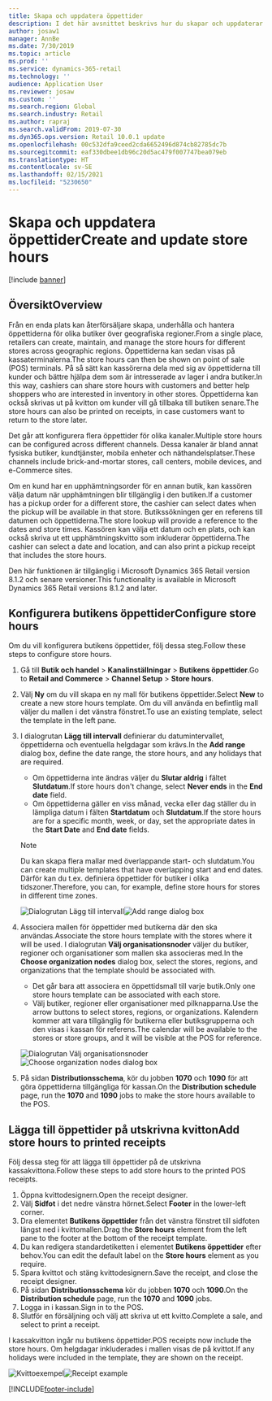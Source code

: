 ```yaml
---
title: Skapa och uppdatera öppettider
description: I det här avsnittet beskrivs hur du skapar och uppdaterar öppettider i administration för Handel.
author: josaw1
manager: AnnBe
ms.date: 7/30/2019
ms.topic: article
ms.prod: ''
ms.service: dynamics-365-retail
ms.technology: ''
audience: Application User
ms.reviewer: josaw
ms.custom: ''
ms.search.region: Global
ms.search.industry: Retail
ms.author: rapraj
ms.search.validFrom: 2019-07-30
ms.dyn365.ops.version: Retail 10.0.1 update
ms.openlocfilehash: 00c532dfa9ceed2cda6652496d874cb82785dc7b
ms.sourcegitcommit: eaf330dbee1db96c20d5ac479f007747bea079eb
ms.translationtype: HT
ms.contentlocale: sv-SE
ms.lasthandoff: 02/15/2021
ms.locfileid: "5230650"
---
```

# <a name="create-and-update-store-hours"></a><span data-ttu-id="2e811-103">Skapa och uppdatera öppettider</span><span class="sxs-lookup"><span data-stu-id="2e811-103">Create and update store hours</span></span>

[!include [banner](../../includes/banner.md)]

## <a name="overview"></a><span data-ttu-id="2e811-104">Översikt</span><span class="sxs-lookup"><span data-stu-id="2e811-104">Overview</span></span>

<span data-ttu-id="2e811-105">Från en enda plats kan återförsäljare skapa, underhålla och hantera öppettiderna för olika butiker över geografiska regioner.</span><span class="sxs-lookup"><span data-stu-id="2e811-105">From a single place, retailers can create, maintain, and manage the store hours for different stores across geographic regions.</span></span> <span data-ttu-id="2e811-106">Öppettiderna kan sedan visas på kassaterminalerna.</span><span class="sxs-lookup"><span data-stu-id="2e811-106">The store hours can then be shown on point of sale (POS) terminals.</span></span> <span data-ttu-id="2e811-107">På så sätt kan kassörerna dela med sig av öppettiderna till kunder och bättre hjälpa dem som är intresserade av lager i andra butiker.</span><span class="sxs-lookup"><span data-stu-id="2e811-107">In this way, cashiers can share store hours with customers and better help shoppers who are interested in inventory in other stores.</span></span> <span data-ttu-id="2e811-108">Öppettiderna kan också skrivas ut på kvitton om kunder vill gå tillbaka till butiken senare.</span><span class="sxs-lookup"><span data-stu-id="2e811-108">The store hours can also be printed on receipts, in case customers want to return to the store later.</span></span>

<span data-ttu-id="2e811-109">Det går att konfigurera flera öppettider för olika kanaler.</span><span class="sxs-lookup"><span data-stu-id="2e811-109">Multiple store hours can be configured across different channels.</span></span> <span data-ttu-id="2e811-110">Dessa kanaler är bland annat fysiska butiker, kundtjänster, mobila enheter och näthandelsplatser.</span><span class="sxs-lookup"><span data-stu-id="2e811-110">These channels include brick-and-mortar stores, call centers, mobile devices, and e-Commerce sites.</span></span>

<span data-ttu-id="2e811-111">Om en kund har en upphämtningsorder för en annan butik, kan kassören välja datum när upphämtningen blir tillgänglig i den butiken.</span><span class="sxs-lookup"><span data-stu-id="2e811-111">If a customer has a pickup order for a different store, the cashier can select dates when the pickup will be available in that store.</span></span> <span data-ttu-id="2e811-112">Butikssökningen ger en referens till datumen och öppettiderna.</span><span class="sxs-lookup"><span data-stu-id="2e811-112">The store lookup will provide a reference to the dates and store times.</span></span> <span data-ttu-id="2e811-113">Kassören kan välja ett datum och en plats, och kan också skriva ut ett upphämtningskvitto som inkluderar öppettiderna.</span><span class="sxs-lookup"><span data-stu-id="2e811-113">The cashier can select a date and location, and can also print a pickup receipt that includes the store hours.</span></span>

<span data-ttu-id="2e811-114">Den här funktionen är tillgänglig i Microsoft Dynamics 365 Retail version 8.1.2 och senare versioner.</span><span class="sxs-lookup"><span data-stu-id="2e811-114">This functionality is available in Microsoft Dynamics 365 Retail versions 8.1.2 and later.</span></span>

## <a name="configure-store-hours"></a><span data-ttu-id="2e811-115">Konfigurera butikens öppettider</span><span class="sxs-lookup"><span data-stu-id="2e811-115">Configure store hours</span></span>

<span data-ttu-id="2e811-116">Om du vill konfigurera butikens öppettider, följ dessa steg.</span><span class="sxs-lookup"><span data-stu-id="2e811-116">Follow these steps to configure store hours.</span></span>

1. <span data-ttu-id="2e811-117">Gå till **Butik och handel** \> **Kanalinställningar** \> **Butikens öppettider**.</span><span class="sxs-lookup"><span data-stu-id="2e811-117">Go to **Retail and Commerce** \> **Channel Setup** \> **Store hours**.</span></span>
2. <span data-ttu-id="2e811-118">Välj **Ny** om du vill skapa en ny mall för butikens öppettider.</span><span class="sxs-lookup"><span data-stu-id="2e811-118">Select **New** to create a new store hours template.</span></span> <span data-ttu-id="2e811-119">Om du vill använda en befintlig mall väljer du mallen i det vänstra fönstret.</span><span class="sxs-lookup"><span data-stu-id="2e811-119">To use an existing template, select the template in the left pane.</span></span>
3. <span data-ttu-id="2e811-120">I dialogrutan **Lägg till intervall** definierar du datumintervallet, öppettiderna och eventuella helgdagar som krävs.</span><span class="sxs-lookup"><span data-stu-id="2e811-120">In the **Add range** dialog box, define the date range, the store hours, and any holidays that are required.</span></span>

    - <span data-ttu-id="2e811-121">Om öppettiderna inte ändras väljer du **Slutar aldrig** i fältet **Slutdatum**.</span><span class="sxs-lookup"><span data-stu-id="2e811-121">If store hours don't change, select **Never ends** in the **End date** field.</span></span>
    - <span data-ttu-id="2e811-122">Om öppettiderna gäller en viss månad, vecka eller dag ställer du in lämpliga datum i fälten **Startdatum** och **Slutdatum**.</span><span class="sxs-lookup"><span data-stu-id="2e811-122">If the store hours are for a specific month, week, or day, set the appropriate dates in the **Start Date** and **End date** fields.</span></span>

    > [!NOTE]
    > <span data-ttu-id="2e811-123">Du kan skapa flera mallar med överlappande start- och slutdatum.</span><span class="sxs-lookup"><span data-stu-id="2e811-123">You can create multiple templates that have overlapping start and end dates.</span></span> <span data-ttu-id="2e811-124">Därför kan du t.ex. definiera öppettider för butiker i olika tidszoner.</span><span class="sxs-lookup"><span data-stu-id="2e811-124">Therefore, you can, for example, define store hours for stores in different time zones.</span></span>

    <span data-ttu-id="2e811-125">![Dialogrutan Lägg till intervall](../dev-itpro/media/Storehours1.png "Dialogrutan Lägg till intervall")</span><span class="sxs-lookup"><span data-stu-id="2e811-125">![Add range dialog box](../dev-itpro/media/Storehours1.png "Add range dialog box")</span></span>

4. <span data-ttu-id="2e811-126">Associera mallen för öppettider med butikerna där den ska användas.</span><span class="sxs-lookup"><span data-stu-id="2e811-126">Associate the store hours template with the stores where it will be used.</span></span> <span data-ttu-id="2e811-127">I dialogrutan **Välj organisationsnoder** väljer du butiker, regioner och organisationer som mallen ska associeras med.</span><span class="sxs-lookup"><span data-stu-id="2e811-127">In the **Choose organization nodes** dialog box, select the stores, regions, and organizations that the template should be associated with.</span></span>

    - <span data-ttu-id="2e811-128">Det går bara att associera en öppettidsmall till varje butik.</span><span class="sxs-lookup"><span data-stu-id="2e811-128">Only one store hours template can be associated with each store.</span></span>
    - <span data-ttu-id="2e811-129">Välj butiker, regioner eller organisationer med pilknapparna.</span><span class="sxs-lookup"><span data-stu-id="2e811-129">Use the arrow buttons to select stores, regions, or organizations.</span></span> <span data-ttu-id="2e811-130">Kalendern kommer att vara tillgänglig för butikerna eller butiksgrupperna och den visas i kassan för referens.</span><span class="sxs-lookup"><span data-stu-id="2e811-130">The calendar will be available to the stores or store groups, and it will be visible at the POS for reference.</span></span>

    <span data-ttu-id="2e811-131">![Dialogrutan Välj organisationsnoder](../dev-itpro/media/Storehours2.png "Dialogrutan Välj organisationsnoder")</span><span class="sxs-lookup"><span data-stu-id="2e811-131">![Choose organization nodes dialog box](../dev-itpro/media/Storehours2.png "Choose organization nodes dialog box")</span></span>

5. <span data-ttu-id="2e811-132">På sidan **Distributionsschema**, kör du jobben **1070** och **1090** för att göra öppettiderna tillgängliga för kassan.</span><span class="sxs-lookup"><span data-stu-id="2e811-132">On the **Distribution schedule** page, run the **1070** and **1090** jobs to make the store hours available to the POS.</span></span>

## <a name="add-store-hours-to-printed-receipts"></a><span data-ttu-id="2e811-133">Lägga till öppettider på utskrivna kvitton</span><span class="sxs-lookup"><span data-stu-id="2e811-133">Add store hours to printed receipts</span></span>

<span data-ttu-id="2e811-134">Följ dessa steg för att lägga till öppettider på de utskrivna kassakvittona.</span><span class="sxs-lookup"><span data-stu-id="2e811-134">Follow these steps to add store hours to the printed POS receipts.</span></span>

1. <span data-ttu-id="2e811-135">Öppna kvittodesignern.</span><span class="sxs-lookup"><span data-stu-id="2e811-135">Open the receipt designer.</span></span>
2. <span data-ttu-id="2e811-136">Välj **Sidfot** i det nedre vänstra hörnet.</span><span class="sxs-lookup"><span data-stu-id="2e811-136">Select **Footer** in the lower-left corner.</span></span>
3. <span data-ttu-id="2e811-137">Dra elementet **Butikens öppettider** från det vänstra fönstret till sidfoten längst ned i kvittomallen.</span><span class="sxs-lookup"><span data-stu-id="2e811-137">Drag the **Store hours** element from the left pane to the footer at the bottom of the receipt template.</span></span>
4. <span data-ttu-id="2e811-138">Du kan redigera standardetiketten i elementet **Butikens öppettider** efter behov.</span><span class="sxs-lookup"><span data-stu-id="2e811-138">You can edit the default label on the **Store hours** element as you require.</span></span>
5. <span data-ttu-id="2e811-139">Spara kvittot och stäng kvittodesignern.</span><span class="sxs-lookup"><span data-stu-id="2e811-139">Save the receipt, and close the receipt designer.</span></span>
6. <span data-ttu-id="2e811-140">På sidan **Distributionsschema** kör du jobben **1070** och **1090**.</span><span class="sxs-lookup"><span data-stu-id="2e811-140">On the **Distribution schedule** page, run the **1070** and **1090** jobs.</span></span>
7. <span data-ttu-id="2e811-141">Logga in i kassan.</span><span class="sxs-lookup"><span data-stu-id="2e811-141">Sign in to the POS.</span></span>
8. <span data-ttu-id="2e811-142">Slutför en försäljning och välj att skriva ut ett kvitto.</span><span class="sxs-lookup"><span data-stu-id="2e811-142">Complete a sale, and select to print a receipt.</span></span>

<span data-ttu-id="2e811-143">I kassakvitton ingår nu butikens öppettider.</span><span class="sxs-lookup"><span data-stu-id="2e811-143">POS receipts now include the store hours.</span></span> <span data-ttu-id="2e811-144">Om helgdagar inkluderades i mallen visas de på kvittot.</span><span class="sxs-lookup"><span data-stu-id="2e811-144">If any holidays were included in the template, they are shown on the receipt.</span></span>

<span data-ttu-id="2e811-145">![Kvittoexempel](../dev-itpro/media/Storehours3.png "Kvittoexempel")</span><span class="sxs-lookup"><span data-stu-id="2e811-145">![Receipt example](../dev-itpro/media/Storehours3.png "Receipt example")</span></span>


[!INCLUDE[footer-include](../../includes/footer-banner.md)]